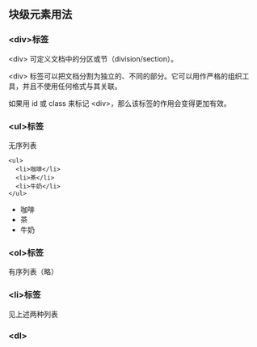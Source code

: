 ## 块级元素用法
### \<div>标签
\<div> 可定义文档中的分区或节（division/section）。

\<div> 标签可以把文档分割为独立的、不同的部分。它可以用作严格的组织工具，并且不使用任何格式与其关联。

如果用 id 或 class 来标记 \<div>，那么该标签的作用会变得更加有效。
### \<ul>标签
无序列表
```
<ul>
  <li>咖啡</li>
  <li>茶</li>
  <li>牛奶</li>
</ul>
```
<ul>
  <li>咖啡</li>
  <li>茶</li>
  <li>牛奶</li>
</ul>

### \<ol>标签
有序列表（略）
### \<li>标签
见上述两种列表
### \<dl>